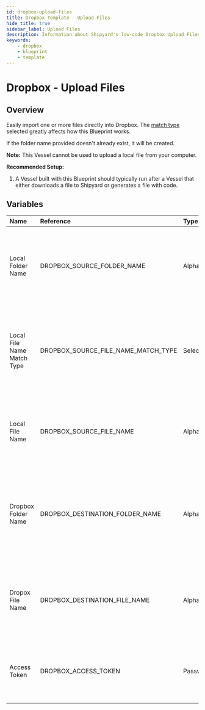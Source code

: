 ```yaml
---
id: dropbox-upload-files
title: Dropbox Template - Upload Files
hide_title: true
sidebar_label: Upload Files
description: Information about Shipyard's low-code Dropbox Upload Files blueprint. Easily import one or more files directly into your Dropbox account. 
keywords:
    - dropbox
    - blueprint
    - template
---
```


# Dropbox - Upload Files

## Overview
Easily import one or more files directly into Dropbox. The [match type](https://www.shipyardapp.com/docs/reference/blueprint-library/match-type/) selected greatly affects how this Blueprint works.

If the folder name provided doesn't already exist, it will be created.

**Note:** This Vessel cannot be used to upload a local file from your computer.

**Recommended Setup:**

1. A Vessel built with this Blueprint should typically run after a Vessel that either downloads a file to Shipyard or generates a file with code. 


## Variables

| Name | Reference | Type | Required | Default | Options | Description |
|:-----|:----------|:-----|:---------|:--------|:--------|:------------|
| Local Folder Name | DROPBOX_SOURCE_FOLDER_NAME  | Alphanumeric |:heavy_minus_sign: | `-` | - | Name of the local folder on Shipyard to upload the target file from. If left blank, will look in the home directory. |
| Local File Name Match Type | DROPBOX_SOURCE_FILE_NAME_MATCH_TYPE  | Select |:white_check_mark: | `exact_match` | Exact Match: `exact_match`<br></br><br></br>Regex Match: `regex_match`<br></br><br></br> | Determines if the text in "Local File Name" will look for one file with exact match, or multiple files using regex. |
| Local File Name | DROPBOX_SOURCE_FILE_NAME  | Alphanumeric |:heavy_minus_sign: | `-` | - | Name of the target file on Shipyard. Can be regex if "Match Type" is set accordingly. |
| Dropbox Folder Name | DROPBOX_DESTINATION_FOLDER_NAME  | Alphanumeric |:heavy_minus_sign: | `-` | - | Folder where the file(s) should be uploaded. Leaving blank will place the file in the root directory of Dropbox. |
| Dropox File Name | DROPBOX_DESTINATION_FILE_NAME  | Alphanumeric |:white_check_mark: | `-` | - | What to name the file(s) being uploaded to Dropbox. If left blank, defaults to the original file name(s).  |
| Access Token | DROPBOX_ACCESS_TOKEN  | Password |:white_check_mark: | `-` | - | Access token, with no expiration, to access your Dropbox files. |


